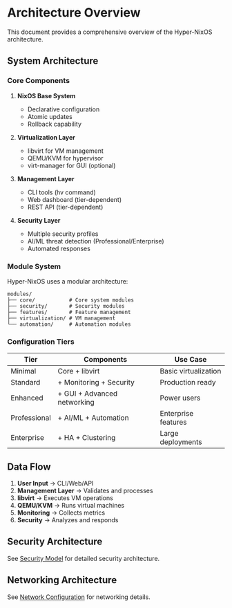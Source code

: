 # Architecture Overview

This document provides a comprehensive overview of the Hyper-NixOS architecture.

## System Architecture

### Core Components

1. **NixOS Base System**
   - Declarative configuration
   - Atomic updates
   - Rollback capability

2. **Virtualization Layer**
   - libvirt for VM management
   - QEMU/KVM for hypervisor
   - virt-manager for GUI (optional)

3. **Management Layer**
   - CLI tools (hv command)
   - Web dashboard (tier-dependent)
   - REST API (tier-dependent)

4. **Security Layer**
   - Multiple security profiles
   - AI/ML threat detection (Professional/Enterprise)
   - Automated responses

### Module System

Hyper-NixOS uses a modular architecture:

```
modules/
├── core/           # Core system modules
├── security/       # Security modules
├── features/       # Feature management
├── virtualization/ # VM management
└── automation/     # Automation modules
```

### Configuration Tiers

| Tier | Components | Use Case |
|------|------------|----------|
| Minimal | Core + libvirt | Basic virtualization |
| Standard | + Monitoring + Security | Production ready |
| Enhanced | + GUI + Advanced networking | Power users |
| Professional | + AI/ML + Automation | Enterprise features |
| Enterprise | + HA + Clustering | Large deployments |

## Data Flow

1. **User Input** → CLI/Web/API
2. **Management Layer** → Validates and processes
3. **libvirt** → Executes VM operations
4. **QEMU/KVM** → Runs virtual machines
5. **Monitoring** → Collects metrics
6. **Security** → Analyzes and responds

## Security Architecture

See [Security Model](../admin-guides/security-configuration.md) for detailed security architecture.

## Networking Architecture

See [Network Configuration](../admin-guides/network-configuration.md) for networking details.
